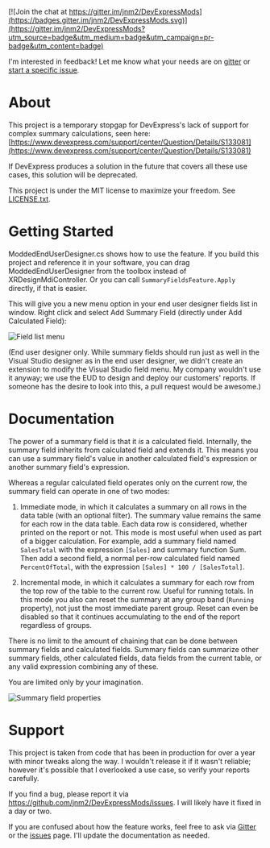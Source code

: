 [![Join the chat at https://gitter.im/jnm2/DevExpressMods](https://badges.gitter.im/jnm2/DevExpressMods.svg)](https://gitter.im/jnm2/DevExpressMods?utm_source=badge&utm_medium=badge&utm_campaign=pr-badge&utm_content=badge)

I'm interested in feedback! Let me know what your needs are on [gitter](https://gitter.im/jnm2/DevExpressMods?utm_source=badge&utm_medium=badge&utm_campaign=pr-badge&utm_content=badge) or [start a specific issue](https://github.com/jnm2/DevExpressMods/issues).


About
=====
This project is a temporary stopgap for DevExpress's lack of support for complex summary calculations, seen here:
[https://www.devexpress.com/support/center/Question/Details/S133081](https://www.devexpress.com/support/center/Question/Details/S133081)

If DevExpress produces a solution in the future that covers all these use cases, this solution will be deprecated.

This project is under the MIT license to maximize your freedom. See [LICENSE.txt](https://github.com/jnm2/DevExpressMods/blob/master/LICENSE.txt).



Getting Started
===============
ModdedEndUserDesigner.cs shows how to use the feature.
If you build this project and reference it in your software, you can drag ModdedEndUserDesigner from the toolbox instead of XRDesignMdiController.
Or you can call `SummaryFieldsFeature.Apply` directly, if that is easier.

This will give you a new menu option in your end user designer fields list in window.
Right click and select Add Summary Field (directly under Add Calculated Field):

![Field list menu](add-menu.png)

(End user designer only. While summary fields should run just as well in the Visual Studio designer as in the end user designer, we didn't create an extension to modify the Visual Studio field menu. My company wouldn't use it anyway; we use the EUD to design and deploy our customers' reports. If someone has the desire to look into this, a pull request would be awesome.)



Documentation
=============
The power of a summary field is that it *is* a calculated field. Internally, the summary field inherits from calculated field and extends it. This means you can use a summary field's value in another calculated field's expression or another summary field's expression.

Whereas a regular calculated field operates only on the current row, the summary field can operate in one of two modes:

 1. Immediate mode, in which it calculates a summary on all rows in the data table (with an optional filter).
    The summary value remains the same for each row in the data table. Each data row is considered, whether printed on the report or not.
    This mode is most useful when used as part of a bigger calculation.
    For example, add a summary field named `SalesTotal` with the expression `[Sales]` and summary function Sum.
    Then add a second field, a normal per-row calculated field named `PercentOfTotal`, with the expression `[Sales] * 100 / [SalesTotal]`.

 2. Incremental mode, in which it calculates a summary for each row from the top row of the table to the current row.
    Useful for running totals. In this mode you also can reset the summary at any group band (`Running` property), not just the most immediate parent group.
    Reset can even be disabled so that it continues accumulating to the end of the report regardless of groups.

There is no limit to the amount of chaining that can be done between summary fields and calculated fields.
Summary fields can summarize other summary fields, other calculated fields, data fields from the current table, or any valid expression combining any of these.

You are limited only by your imagination.

![Summary field properties](summary-field-properties.png)



Support
=======
This project is taken from code that has been in production for over a year with minor tweaks along the way.
I wouldn't release it if it wasn't reliable; however it's possible that I overlooked a use case, so verify your reports carefully.

If you find a bug, please report it via https://github.com/jnm2/DevExpressMods/issues. I will likely have it fixed in a day or two.

If you are confused about how the feature works, feel free to ask via [Gitter](https://gitter.im/jnm2/DevExpressMods) or the [issues](https://github.com/jnm2/DevExpressMods/issues) page. I'll update the documentation as needed.
